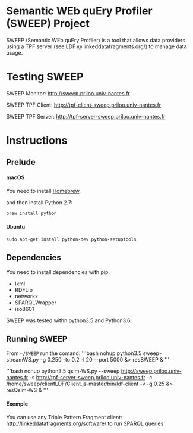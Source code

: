 # Semantic WEb quEry Profiler (SWEEP) Project

SWEEP (Semantic WEb quEry Profiler) is a tool that allows data providers using a TPF server (see LDF @ linkeddatafragments.org/) to manage data usage.


# Testing SWEEP

SWEEP Monitor:
http://sweep.priloo.univ-nantes.fr 

SWEEP TPF Client:
http://tpf-client-sweep.priloo.univ-nantes.fr

SWEEP TPF Server:
http://tpf-server-sweep.priloo.univ-nantes.fr


# Instructions
## Prelude

#### macOS
You need to install [Homebrew](http://brew.sh/).

and then install Python 2.7:
```bash
brew install python
```
#### Ubuntu
```
sudo apt-get install python-dev python-setuptools
```

## Dependencies
You need to install dependencies with pip:
- lxml
- RDFLib
- networkx
- SPARQLWrapper
- iso8601

SWEEP was tested withn python3.5 and Python3.6.

## Running SWEEP

From `~/SWEEP` run the comand:
'''bash
nohup python3.5 sweep-streamWS.py -g 0.250 -to 0.2 -l 20 --port 5000 &> resSWEEP &
'''

'''bash
nohup python3.5 qsim-WS.py --sweep http://sweep.priloo.univ-nantes.fr -s http://tpf-server-sweep.priloo.univ-nantes.fr -c /home/sweep/clientLDF/Client.js-master/bin/ldf-client -v -g 0.25 &> resQsim-WS &
'''


#### Exemple
You can use any Triple Pattern Fragment client: http://linkeddatafragments.org/software/
to run SPARQL queries
